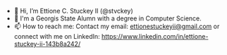 - 👋 Hi, I’m Ettione C. Stuckey II (@stvckey) 
- 👀 I'm a Georgis State Alumn with a degree in Computer Science.
- 📫 How to reach me: Contact my email: <ettionestuckeyii@gmail.com> or connect with me on LinkedIn: <https://www.linkedin.com/in/ettione-stuckey-ii-143b8a242/>

<!---
stvckey/stvckey is a ✨ special ✨ repository because its `README.md` (this file) appears on your GitHub profile.
You can click the Preview link to take a look at your changes.
--->
